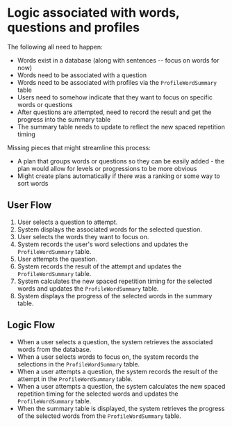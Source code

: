 # Logic associated with words, questions and profiles

The following all need to happen:

- Words exist in a database (along with sentences -- focus on words for now)
- Words need to be associated with a question
- Words need to be associated with profiles via the `ProfileWordSummary` table
- Users need to somehow indicate that they want to focus on specific words or questions
- After questions are attempted, need to record the result and get the progress into the summary table
- The summary table needs to update to reflect the new spaced repetition timing

Missing pieces that might streamline this process:

- A plan that groups words or questions so they can be easily added - the plan would allow for levels or progressions to be more obvious
- Might create plans automatically if there was a ranking or some way to sort words

## User Flow

1. User selects a question to attempt.
2. System displays the associated words for the selected question.
3. User selects the words they want to focus on.
4. System records the user's word selections and updates the `ProfileWordSummary` table.
5. User attempts the question.
6. System records the result of the attempt and updates the `ProfileWordSummary` table.
7. System calculates the new spaced repetition timing for the selected words and updates the `ProfileWordSummary` table.
8. System displays the progress of the selected words in the summary table.

## Logic Flow

- When a user selects a question, the system retrieves the associated words from the database.
- When a user selects words to focus on, the system records the selections in the `ProfileWordSummary` table.
- When a user attempts a question, the system records the result of the attempt in the `ProfileWordSummary` table.
- When a user attempts a question, the system calculates the new spaced repetition timing for the selected words and updates the `ProfileWordSummary` table.
- When the summary table is displayed, the system retrieves the progress of the selected words from the `ProfileWordSummary` table.
